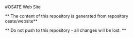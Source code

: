 #OSATE Web Site

** The content of this repository is generated from repository osate/website**

** Do not push to this repository - all changes will be lost. ** 
